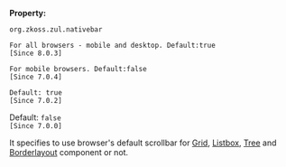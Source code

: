 **Property:**

`org.zkoss.zul.nativebar `

`For all browsers - mobile and desktop. Default:true`  
`[Since 8.0.3]`

`For mobile browsers. Default:false`  
`[Since 7.0.4]`

`Default: true`  
`[Since 7.0.2]`

Default: `false`  
`[Since 7.0.0]`

It specifies to use browser's default scrollbar for [ Grid]({{site.baseurl}}/zk_component_ref/grid#Scrollable_Grid), [ Listbox]({{site.baseurl}}/zk_component_ref/listbox#Scrollable_Listboxes),
[ Tree]({{site.baseurl}}/zk_component_ref/tree#Scrollable_Tree) and
[ Borderlayout]({{site.baseurl}}/zk_component_ref/borderlayout#Scrolling)
component or not.
